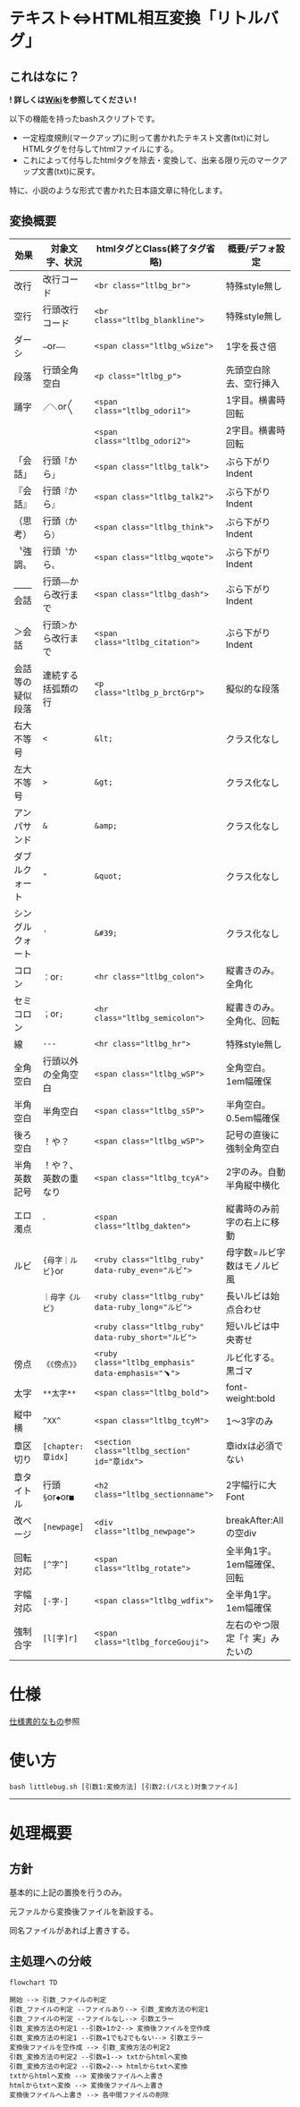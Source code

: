 # テキスト⇔HTML相互変換「リトルバグ」

## これはなに？
**! 詳しくは[Wiki](https://github.com/y-mikou/littlebug/wiki)を参照してください !**

以下の機能を持ったbashスクリプトです。

- 一定程度規則(マークアップ)に則って書かれたテキスト文書(txt)に対しHTMLタグを付与してhtmlファイルにする。
- これによって付与したhtmlタグを除去・変換して、出来る限り元のマークアップ文書(txt)に戻す。

特に、小説のような形式で書かれた日本語文章に特化します。

## 変換概要
| 効果             | 対象文字、状況       | htmlタグとClass(終了タグ省略)                    | 概要/デフォ設定
| ---------------- | -------------------- | -------------------------------------------- | -----------------
| 改行             | 改行コード           | `<br class="ltlbg_br">`                      | 特殊style無し
| 空行             | 行頭改行コード       | `<br class="ltlbg_blankline">`               | 特殊style無し
| ダーシ           | `―`or`――`         | `<span class="ltlbg_wSize">`                 | 1字を長さ倍
| 段落             | 行頭全角空白         | `<p class="ltlbg_p">`                        | 先頭空白除去、空行挿入
| 踊字             | `／＼`or`〱`         | `<span class="ltlbg_odori1">`                | 1字目。横書時回転
|                  |                      | `<span class="ltlbg_odori2">`                | 2字目。横書時回転
| 「会話」         | 行頭`「`から`」`     | `<span class="ltlbg_talk">`                  | ぶら下がりIndent
| 『会話』         | 行頭`『`から`』`     | `<span class="ltlbg_talk2">`                  | ぶら下がりIndent
| （思考）         | 行頭`（`から`）`     | `<span class="ltlbg_think">`                 | ぶら下がりIndent
| 〝強調〟         | 行頭`〝`から`〟`     | `<span class="ltlbg_wqote">`                 | ぶら下がりIndent
| ――会話         | 行頭`――`から改行まで | `<span class="ltlbg_dash">`                 | ぶら下がりIndent
| ＞会話           | 行頭`＞`から改行まで  | `<span class="ltlbg_citation">`              | ぶら下がりIndent
| 会話等の疑似段落  | 連続する括弧類の行    | `<p class="ltlbg_p_brctGrp">`                | 擬似的な段落
| 右大不等号       | `<`                  | `&lt;`                                       | クラス化なし
| 左大不等号       | `>`                  | `&gt;`                                       | クラス化なし
| アンパサンド     | `&`                  | `&amp;`                                      | クラス化なし
| ダブルクォート   | `"`                  | `&quot;`                                     | クラス化なし
| シングルクォート | `'`                  | `&#39;`                                      | クラス化なし
| コロン           | `：`or`:`            | `<hr class="ltlbg_colon">`                   | 縦書きのみ。全角化
| セミコロン       | `；`or`;`            | `<hr class="ltlbg_semicolon">`               | 縦書きのみ。全角化、回転
| 線               | `---`                | `<hr class="ltlbg_hr">`                      | 特殊style無し
| 全角空白         | 行頭以外の全角空白   | `<span class="ltlbg_wSP">`                   | 全角空白。1em幅確保
| 半角空白         | 半角空白             | `<span class="ltlbg_sSP">`                   | 半角空白。0.5em幅確保
| 後ろ空白         | ！や？               | `<span class="ltlbg_wSP">`                   | 記号の直後に強制全角空白
| 半角英数記号     | ！や？、英数の重なり | `<span class="ltlbg_tcyA">`                  | 2字のみ。自動半角縦中横化
| エロ濁点         | `゛`                 | `<span class="ltlbg_dakten">`                | 縦書時のみ前字の右上に移動
| ルビ             | `{母字｜ルビ}`or     | `<ruby class="ltlbg_ruby" data-ruby_even="ルビ">`        | 母字数=ルビ字数はモノルビ風
|                  | `｜母字《ルビ》`     | `<ruby class="ltlbg_ruby" data-ruby_long="ルビ">`        | 長いルビは始点合わせ
|                  |                      | `<ruby class="ltlbg_ruby" data-ruby_short="ルビ">`       | 短いルビは中央寄せ
| 傍点             | `《《傍点》》`       | `<ruby class="ltlbg_emphasis" data-emphasis="﹅">`       | ルビ化する。黒ゴマ
| 太字             | `**太字**`           | `<span class="ltlbg_bold">`                              | font-weight:bold
| 縦中横           | `^XX^`               | `<span class="ltlbg_tcyM">`                              | 1〜3字のみ
| 章区切り         | `[chapter:章idx]`    | `<section class="ltlbg_section" id="章idx">`             | 章idxは必須でない
| 章タイトル       | 行頭`§`or`◆`or`■` | `<h2 class="ltlbg_sectionname">`                         | 2字幅行に大Font
| 改ページ         | `[newpage]`          | `<div class="ltlbg_newpage">`                            | breakAfter:Allの空div
| 回転対応         | `[^字^]`             | `<span class="ltlbg_rotate">`                            | 全半角1字。1em幅確保、回転
| 字幅対応         | `[-字-]`             | `<span class="ltlbg_wdfix">`                             | 全半角1字。1em幅確保
| 強制合字         | `[l[字]r]`           | `<span class="ltlbg_forceGouji">`                        | 左右のやつ限定「忄実」みたいの


# 仕様
[仕様書的なもの](https://github.com/y-mikou/littlebug/wiki/20_%E4%BB%95%E6%A7%98%E6%9B%B8%E7%9A%84%E3%81%AA%E3%82%82%E3%81%AE)参照

# 使い方
```
bash littlebug.sh [引数1:変換方法] [引数2:(パスと)対象ファイル]
```


---

# 処理概要

## 方針

基本的に上記の置換を行うのみ。

元ファルから変換後ファイルを新設する。

同名ファイルがあれば上書きする。

## 主処理への分岐

``` mermaid 
flowchart TD

開始 --> 引数_ファイルの判定
引数_ファイルの判定 --ファイルあり--> 引数_変換方法の判定1 
引数_ファイルの判定 --ファイルなし--> 引数エラー
引数_変換方法の判定1 --引数=1か2--> 変換後ファイルを空作成
引数_変換方法の判定1 --引数=1でも2でもない--> 引数エラー
変換後ファイルを空作成 --> 引数_変換方法の判定2
引数_変換方法の判定2 --引数=1--> txtからhtmlへ変換
引数_変換方法の判定2 --引数=2--> htmlからtxtへ変換
txtからhtmlへ変換 --> 変換後ファイルへ上書き
htmlからtxtへ変換 --> 変換後ファイルへ上書き
変換後ファイルへ上書き --> 各中間ファイルの削除
```
